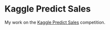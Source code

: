# Kaggle Predict Sales

My work on the [Kaggle Predict Sales](https://www.kaggle.com/c/competitive-data-science-predict-future-sales) competition.
